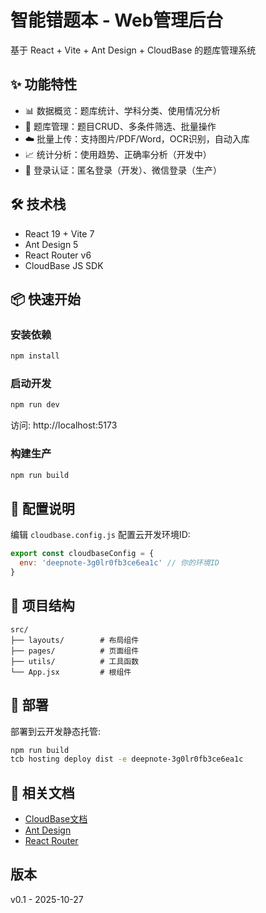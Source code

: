 # 智能错题本 - Web管理后台

基于 React + Vite + Ant Design + CloudBase 的题库管理系统

## ✨ 功能特性

- 📊 数据概览：题库统计、学科分类、使用情况分析
- 📝 题库管理：题目CRUD、多条件筛选、批量操作
- ☁️  批量上传：支持图片/PDF/Word，OCR识别，自动入库
- 📈 统计分析：使用趋势、正确率分析（开发中）
- 🔐 登录认证：匿名登录（开发）、微信登录（生产）

## 🛠 技术栈

- React 19 + Vite 7
- Ant Design 5
- React Router v6
- CloudBase JS SDK

## 📦 快速开始

### 安装依赖

```bash
npm install
```

### 启动开发

```bash
npm run dev
```

访问: http://localhost:5173

### 构建生产

```bash
npm run build
```

## 🔧 配置说明

编辑 `cloudbase.config.js` 配置云开发环境ID:

```javascript
export const cloudbaseConfig = {
  env: 'deepnote-3g0lr0fb3ce6ea1c' // 你的环境ID
}
```

## 📁 项目结构

```
src/
├── layouts/        # 布局组件
├── pages/          # 页面组件
├── utils/          # 工具函数
└── App.jsx         # 根组件
```

## 🚀 部署

部署到云开发静态托管:

```bash
npm run build
tcb hosting deploy dist -e deepnote-3g0lr0fb3ce6ea1c
```

## 📄 相关文档

- [CloudBase文档](https://docs.cloudbase.net/)
- [Ant Design](https://ant.design/)
- [React Router](https://reactrouter.com/)

## 版本

v0.1 - 2025-10-27
